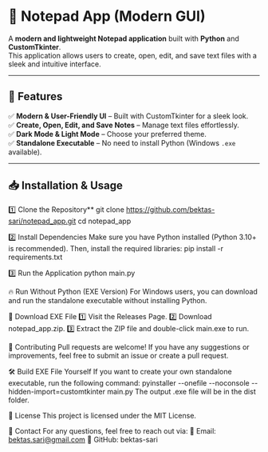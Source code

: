 # 📝 Notepad App (Modern GUI)

A **modern and lightweight Notepad application** built with **Python** and **CustomTkinter**.  
This application allows users to create, open, edit, and save text files with a sleek and intuitive interface.

---

## 🚀 Features
✅ **Modern & User-Friendly UI** – Built with CustomTkinter for a sleek look.  
✅ **Create, Open, Edit, and Save Notes** – Manage text files effortlessly.  
✅ **Dark Mode & Light Mode** – Choose your preferred theme.  
✅ **Standalone Executable** – No need to install Python (Windows `.exe` available).  

---

## 📥 Installation & Usage

1️⃣ Clone the Repository**
git clone https://github.com/bektas-sari/notepad_app.git
cd notepad_app

2️⃣ Install Dependencies
Make sure you have Python installed (Python 3.10+ is recommended). Then, install the required libraries:
pip install -r requirements.txt

3️⃣ Run the Application
python main.py

🔥 Run Without Python (EXE Version)
For Windows users, you can download and run the standalone executable without installing Python.

📌 Download EXE File
1️⃣ Visit the Releases Page.
2️⃣ Download notepad_app.zip.
3️⃣ Extract the ZIP file and double-click main.exe to run.

🤝 Contributing
Pull requests are welcome! If you have any suggestions or improvements, feel free to submit an issue or create a pull request.

🛠️ Build EXE File Yourself
If you want to create your own standalone executable, run the following command:
pyinstaller --onefile --noconsole --hidden-import=customtkinter main.py
The output .exe file will be in the dist folder.

📜 License
This project is licensed under the MIT License. 

📩 Contact
For any questions, feel free to reach out via:
📧 Email: bektas.sari@gmail.com
🐙 GitHub: bektas-sari